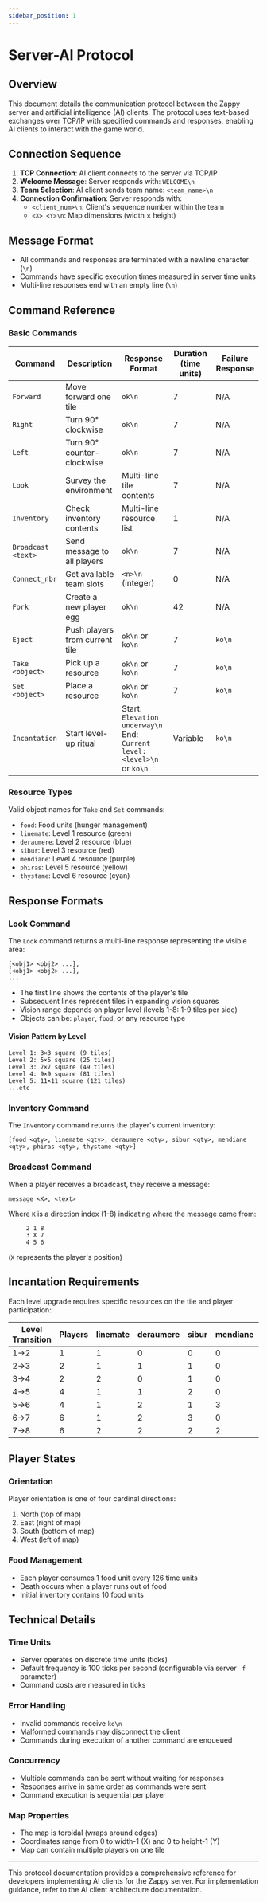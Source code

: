 ```yaml
---
sidebar_position: 1
---
```


# Server-AI Protocol

## Overview

This document details the communication protocol between the Zappy server and artificial intelligence (AI) clients. The protocol uses text-based exchanges over TCP/IP with specified commands and responses, enabling AI clients to interact with the game world.

## Connection Sequence

1. **TCP Connection**: AI client connects to the server via TCP/IP
2. **Welcome Message**: Server responds with: `WELCOME\n`
3. **Team Selection**: AI client sends team name: `<team_name>\n`
4. **Connection Confirmation**: Server responds with:
   - `<client_num>\n`: Client's sequence number within the team
   - `<X> <Y>\n`: Map dimensions (width × height)

## Message Format

- All commands and responses are terminated with a newline character (`\n`)
- Commands have specific execution times measured in server time units
- Multi-line responses end with an empty line (`\n`)

## Command Reference

### Basic Commands

| Command | Description | Response Format | Duration (time units) | Failure Response |
|---------|-------------|-----------------|----------------------|------------------|
| `Forward` | Move forward one tile | `ok\n` | 7 | N/A |
| `Right` | Turn 90° clockwise | `ok\n` | 7 | N/A |
| `Left` | Turn 90° counter-clockwise | `ok\n` | 7 | N/A |
| `Look` | Survey the environment | Multi-line tile contents | 7 | N/A |
| `Inventory` | Check inventory contents | Multi-line resource list | 1 | N/A |
| `Broadcast <text>` | Send message to all players | `ok\n` | 7 | N/A |
| `Connect_nbr` | Get available team slots | `<n>\n` (integer) | 0 | N/A |
| `Fork` | Create a new player egg | `ok\n` | 42 | N/A |
| `Eject` | Push players from current tile | `ok\n` or `ko\n` | 7 | `ko\n` |
| `Take <object>` | Pick up a resource | `ok\n` or `ko\n` | 7 | `ko\n` |
| `Set <object>` | Place a resource | `ok\n` or `ko\n` | 7 | `ko\n` |
| `Incantation` | Start level-up ritual | Start: `Elevation underway\n`<br />End: `Current level: <level>\n` or `ko\n` | Variable | `ko\n` |

### Resource Types

Valid object names for `Take` and `Set` commands:
- `food`: Food units (hunger management)
- `linemate`: Level 1 resource (green)
- `deraumere`: Level 2 resource (blue)
- `sibur`: Level 3 resource (red)
- `mendiane`: Level 4 resource (purple)
- `phiras`: Level 5 resource (yellow)
- `thystame`: Level 6 resource (cyan)

## Response Formats

### Look Command

The `Look` command returns a multi-line response representing the visible area:
```
[<obj1> <obj2> ...],
[<obj1> <obj2> ...],
...
```

- The first line shows the contents of the player's tile
- Subsequent lines represent tiles in expanding vision squares
- Vision range depends on player level (levels 1-8: 1-9 tiles per side)
- Objects can be: `player`, `food`, or any resource type

#### Vision Pattern by Level

```
Level 1: 3×3 square (9 tiles)
Level 2: 5×5 square (25 tiles)
Level 3: 7×7 square (49 tiles)
Level 4: 9×9 square (81 tiles)
Level 5: 11×11 square (121 tiles)
...etc
```

### Inventory Command

The `Inventory` command returns the player's current inventory:
```
[food <qty>, linemate <qty>, deraumere <qty>, sibur <qty>, mendiane <qty>, phiras <qty>, thystame <qty>]
```

### Broadcast Command

When a player receives a broadcast, they receive a message:
```
message <K>, <text>
```

Where `K` is a direction index (1-8) indicating where the message came from:
```
     2 1 8
     3 X 7
     4 5 6
```
(`X` represents the player's position)

## Incantation Requirements

Each level upgrade requires specific resources on the tile and player participation:

| Level Transition | Players | linemate | deraumere | sibur | mendiane | phiras | thystame |
|------------------|---------|----------|-----------|-------|----------|--------|----------|
| 1→2 | 1 | 1 | 0 | 0 | 0 | 0 | 0 |
| 2→3 | 2 | 1 | 1 | 1 | 0 | 0 | 0 |
| 3→4 | 2 | 2 | 0 | 1 | 0 | 2 | 0 |
| 4→5 | 4 | 1 | 1 | 2 | 0 | 1 | 0 |
| 5→6 | 4 | 1 | 2 | 1 | 3 | 0 | 0 |
| 6→7 | 6 | 1 | 2 | 3 | 0 | 1 | 0 |
| 7→8 | 6 | 2 | 2 | 2 | 2 | 2 | 1 |

## Player States

### Orientation
Player orientation is one of four cardinal directions:
1. North (top of map)
2. East (right of map)
3. South (bottom of map)
4. West (left of map)

### Food Management
- Each player consumes 1 food unit every 126 time units
- Death occurs when a player runs out of food
- Initial inventory contains 10 food units

## Technical Details

### Time Units
- Server operates on discrete time units (ticks)
- Default frequency is 100 ticks per second (configurable via server `-f` parameter)
- Command costs are measured in ticks

### Error Handling
- Invalid commands receive `ko\n` 
- Malformed commands may disconnect the client
- Commands during execution of another command are enqueued

### Concurrency
- Multiple commands can be sent without waiting for responses
- Responses arrive in same order as commands were sent
- Command execution is sequential per player

### Map Properties
- The map is toroidal (wraps around edges)
- Coordinates range from 0 to width-1 (X) and 0 to height-1 (Y)
- Map can contain multiple players on one tile

---

This protocol documentation provides a comprehensive reference for developers implementing AI clients for the Zappy server. For implementation guidance, refer to the AI client architecture documentation.
